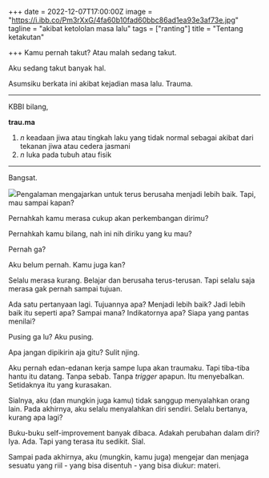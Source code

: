 +++
date = 2022-12-07T17:00:00Z
image = "https://i.ibb.co/Pm3rXxG/4fa60b10fad60bbc86ad1ea93e3af73e.jpg"
tagline = "akibat ketololan masa lalu"
tags = ["ranting"]
title = "Tentang ketakutan"

+++
Kamu pernah takut? Atau malah sedang takut.

Aku sedang takut banyak hal.

Asumsiku berkata ini akibat kejadian masa lalu. Trauma.

***

KBBI bilang,

**trau.ma**

1. _n_ keadaan jiwa atau tingkah laku yang tidak normal sebagai akibat dari tekanan jiwa atau cedera jasmani
2. _n_ luka pada tubuh atau fisik

***

Bangsat.

![](https://i.ibb.co/Pm3rXxG/4fa60b10fad60bbc86ad1ea93e3af73e.jpg)Pengalaman mengajarkan untuk terus berusaha menjadi lebih baik. Tapi, mau sampai kapan?

Pernahkah kamu merasa cukup akan perkembangan dirimu?

Pernahkah kamu bilang, nah ini nih diriku yang ku mau?

Pernah ga?

Aku belum pernah. Kamu juga kan?

Selalu merasa kurang. Belajar dan berusaha terus-terusan. Tapi selalu saja merasa gak pernah sampai tujuan.

Ada satu pertanyaan lagi. Tujuannya apa? Menjadi lebih baik? Jadi lebih baik itu seperti apa? Sampai mana? Indikatornya apa? Siapa yang pantas menilai?

Pusing ga lu? Aku pusing.

Apa jangan dipikirin aja gitu? Sulit njing.

Aku pernah edan-edanan kerja sampe lupa akan traumaku. Tapi tiba-tiba hantu itu datang. Tanpa sebab. Tanpa _trigger_ apapun. Itu menyebalkan. Setidaknya itu yang kurasakan.

Sialnya, aku (dan mungkin juga kamu) tidak sanggup menyalahkan orang lain. Pada akhirnya, aku selalu menyalahkan diri sendiri. Selalu bertanya, kurang apa lagi?

Buku-buku self-improvement banyak dibaca. Adakah perubahan dalam diri? Iya. Ada. Tapi yang terasa itu sedikit. Sial.

Sampai pada akhirnya, aku (mungkin, kamu juga) mengejar dan menjaga sesuatu yang riil - yang bisa disentuh - yang bisa diukur: materi.